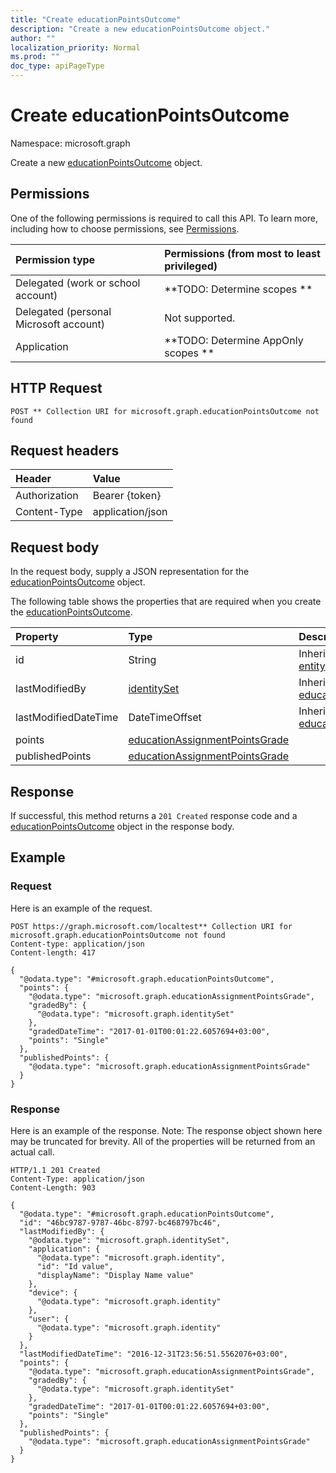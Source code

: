 ```yaml
---
title: "Create educationPointsOutcome"
description: "Create a new educationPointsOutcome object."
author: ""
localization_priority: Normal
ms.prod: ""
doc_type: apiPageType
---
```


# Create educationPointsOutcome

Namespace: microsoft.graph

Create a new [educationPointsOutcome](../resources/educationpointsoutcome.md) object.

## Permissions
One of the following permissions is required to call this API. To learn more, including how to choose permissions, see [Permissions](/concepts/permissions-reference.md).

|Permission type|Permissions (from most to least privileged)|
|:---|:---|
|Delegated (work or school account)|**TODO: Determine scopes **|
|Delegated (personal Microsoft account)|Not supported.|
|Application|**TODO: Determine AppOnly scopes **|

## HTTP Request
<!-- {
  "blockType": "ignored"
}
-->
``` http
POST ** Collection URI for microsoft.graph.educationPointsOutcome not found
```

## Request headers
|Header|Value|
|:---|:---|
|Authorization|Bearer {token}|
|Content-Type|application/json|

## Request body
In the request body, supply a JSON representation for the [educationPointsOutcome](../resources/educationpointsoutcome.md) object.

The following table shows the properties that are required when you create the [educationPointsOutcome](../resources/educationpointsoutcome.md).

|Property|Type|Description|
|:---|:---|:---|
|id|String| Inherited from [entity](../resources/entity.md)|
|lastModifiedBy|[identitySet](../resources/identityset.md)| Inherited from [educationOutcome](../resources/educationoutcome.md)|
|lastModifiedDateTime|DateTimeOffset| Inherited from [educationOutcome](../resources/educationoutcome.md)|
|points|[educationAssignmentPointsGrade](../resources/educationassignmentpointsgrade.md)||
|publishedPoints|[educationAssignmentPointsGrade](../resources/educationassignmentpointsgrade.md)||



## Response
If successful, this method returns a `201 Created` response code and a [educationPointsOutcome](../resources/educationpointsoutcome.md) object in the response body.

## Example

### Request
Here is an example of the request.
<!-- {
  "blockType": "request",
  "name": "create_educationpointsoutcome_from_"
}
-->
``` http
POST https://graph.microsoft.com/localtest** Collection URI for microsoft.graph.educationPointsOutcome not found
Content-type: application/json
Content-length: 417

{
  "@odata.type": "#microsoft.graph.educationPointsOutcome",
  "points": {
    "@odata.type": "microsoft.graph.educationAssignmentPointsGrade",
    "gradedBy": {
      "@odata.type": "microsoft.graph.identitySet"
    },
    "gradedDateTime": "2017-01-01T00:01:22.6057694+03:00",
    "points": "Single"
  },
  "publishedPoints": {
    "@odata.type": "microsoft.graph.educationAssignmentPointsGrade"
  }
}
```

### Response
Here is an example of the response. Note: The response object shown here may be truncated for brevity. All of the properties will be returned from an actual call.
<!-- {
  "blockType": "response",
  "truncated": true,
  "@odata.type": "microsoft.graph.educationpointsoutcome"
}
-->
``` http
HTTP/1.1 201 Created
Content-Type: application/json
Content-Length: 903

{
  "@odata.type": "#microsoft.graph.educationPointsOutcome",
  "id": "46bc9787-9787-46bc-8797-bc468797bc46",
  "lastModifiedBy": {
    "@odata.type": "microsoft.graph.identitySet",
    "application": {
      "@odata.type": "microsoft.graph.identity",
      "id": "Id value",
      "displayName": "Display Name value"
    },
    "device": {
      "@odata.type": "microsoft.graph.identity"
    },
    "user": {
      "@odata.type": "microsoft.graph.identity"
    }
  },
  "lastModifiedDateTime": "2016-12-31T23:56:51.5562076+03:00",
  "points": {
    "@odata.type": "microsoft.graph.educationAssignmentPointsGrade",
    "gradedBy": {
      "@odata.type": "microsoft.graph.identitySet"
    },
    "gradedDateTime": "2017-01-01T00:01:22.6057694+03:00",
    "points": "Single"
  },
  "publishedPoints": {
    "@odata.type": "microsoft.graph.educationAssignmentPointsGrade"
  }
}
```

